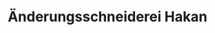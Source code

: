 ---
title: "Änderungsschneiderei Hakan"
url: /darmstadt/aenderungsschneiderei-hakan/
shop: Schneiderei
---